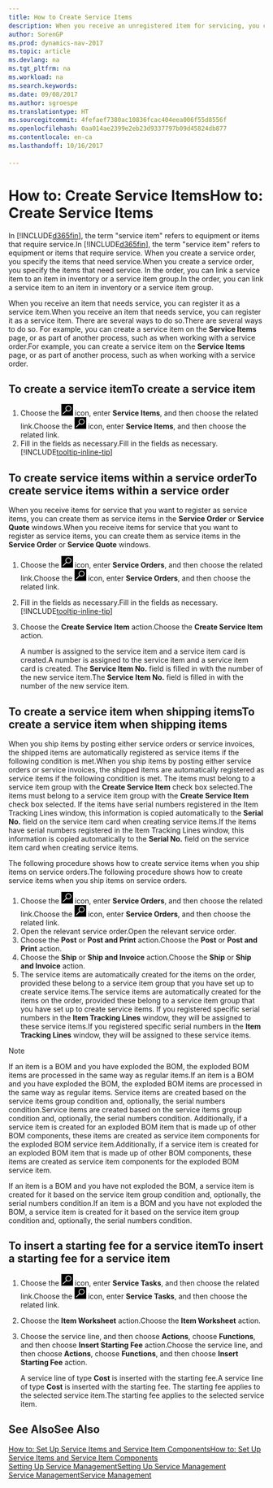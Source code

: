 ```yaml
---
title: How to Create Service Items
description: When you receive an unregistered item for servicing, you can register it as a service item.
author: SorenGP
ms.prod: dynamics-nav-2017
ms.topic: article
ms.devlang: na
ms.tgt_pltfrm: na
ms.workload: na
ms.search.keywords: 
ms.date: 09/08/2017
ms.author: sgroespe
ms.translationtype: HT
ms.sourcegitcommit: 4fefaef7380ac10836fcac404eea006f55d8556f
ms.openlocfilehash: 0aa014ae2399e2eb23d9337797b09d45824db877
ms.contentlocale: en-ca
ms.lasthandoff: 10/16/2017

---
```

# <a name="how-to-create-service-items"></a><span data-ttu-id="9657c-103">How to: Create Service Items</span><span class="sxs-lookup"><span data-stu-id="9657c-103">How to: Create Service Items</span></span>
<span data-ttu-id="9657c-104">In [!INCLUDE[d365fin](includes/d365fin_md.md)], the term "service item" refers to equipment or items that require service.</span><span class="sxs-lookup"><span data-stu-id="9657c-104">In [!INCLUDE[d365fin](includes/d365fin_md.md)], the term "service item" refers to equipment or items that require service.</span></span> <span data-ttu-id="9657c-105">When you create a service order, you specify the items that need service.</span><span class="sxs-lookup"><span data-stu-id="9657c-105">When you create a service order, you specify the items that need service.</span></span> <span data-ttu-id="9657c-106">In the order, you can link a service item to an item in inventory or a service item group.</span><span class="sxs-lookup"><span data-stu-id="9657c-106">In the order, you can link a service item to an item in inventory or a service item group.</span></span>    

<span data-ttu-id="9657c-107">When you receive an item that needs service, you can register it as a service item.</span><span class="sxs-lookup"><span data-stu-id="9657c-107">When you receive an item that needs service, you can register it as a service item.</span></span> <span data-ttu-id="9657c-108">There are several ways to do so.</span><span class="sxs-lookup"><span data-stu-id="9657c-108">There are several ways to do so.</span></span> <span data-ttu-id="9657c-109">For example, you can create a service item on the **Service Items** page, or as part of another process, such as when working with a service order.</span><span class="sxs-lookup"><span data-stu-id="9657c-109">For example, you can create a service item on the **Service Items** page, or as part of another process, such as when working with a service order.</span></span>   

## <a name="to-create-a-service-item"></a><span data-ttu-id="9657c-110">To create a service item</span><span class="sxs-lookup"><span data-stu-id="9657c-110">To create a service item</span></span>  
1. <span data-ttu-id="9657c-111">Choose the ![Search for Page or Report](media/ui-search/search_small.png "Search for Page or Report icon") icon, enter **Service Items**, and then choose the related link.</span><span class="sxs-lookup"><span data-stu-id="9657c-111">Choose the ![Search for Page or Report](media/ui-search/search_small.png "Search for Page or Report icon") icon, enter **Service Items**, and then choose the related link.</span></span>
2. <span data-ttu-id="9657c-112">Fill in the fields as necessary.</span><span class="sxs-lookup"><span data-stu-id="9657c-112">Fill in the fields as necessary.</span></span> [!INCLUDE[tooltip-inline-tip](includes/tooltip-inline-tip_md.md)]  

## <a name="to-create-service-items-within-a-service-order"></a><span data-ttu-id="9657c-113">To create service items within a service order</span><span class="sxs-lookup"><span data-stu-id="9657c-113">To create service items within a service order</span></span>  
<span data-ttu-id="9657c-114">When you receive items for service that you want to register as service items, you can create them as service items in the **Service Order** or **Service Quote** windows.</span><span class="sxs-lookup"><span data-stu-id="9657c-114">When you receive items for service that you want to register as service items, you can create them as service items in the **Service Order** or **Service Quote** windows.</span></span>  

1. <span data-ttu-id="9657c-115">Choose the ![Search for Page or Report](media/ui-search/search_small.png "Search for Page or Report icon") icon, enter **Service Orders**, and then choose the related link.</span><span class="sxs-lookup"><span data-stu-id="9657c-115">Choose the ![Search for Page or Report](media/ui-search/search_small.png "Search for Page or Report icon") icon, enter **Service Orders**, and then choose the related link.</span></span>  
2. <span data-ttu-id="9657c-116">Fill in the fields as necessary.</span><span class="sxs-lookup"><span data-stu-id="9657c-116">Fill in the fields as necessary.</span></span> [!INCLUDE[tooltip-inline-tip](includes/tooltip-inline-tip_md.md)]  
3. <span data-ttu-id="9657c-117">Choose the **Create Service Item** action.</span><span class="sxs-lookup"><span data-stu-id="9657c-117">Choose the **Create Service Item** action.</span></span>  

    <span data-ttu-id="9657c-118">A number is assigned to the service item and a service item card is created.</span><span class="sxs-lookup"><span data-stu-id="9657c-118">A number is assigned to the service item and a service item card is created.</span></span> <span data-ttu-id="9657c-119">The **Service Item No.** field is filled in with the number of the new service item.</span><span class="sxs-lookup"><span data-stu-id="9657c-119">The **Service Item No.** field is filled in with the number of the new service item.</span></span>

## <a name="to-create-a-service-item-when-shipping-items"></a><span data-ttu-id="9657c-120">To create a service item when shipping items</span><span class="sxs-lookup"><span data-stu-id="9657c-120">To create a service item when shipping items</span></span>  
<span data-ttu-id="9657c-121">When you ship items by posting either service orders or service invoices, the shipped items are automatically registered as service items if the following condition is met.</span><span class="sxs-lookup"><span data-stu-id="9657c-121">When you ship items by posting either service orders or service invoices, the shipped items are automatically registered as service items if the following condition is met.</span></span> <span data-ttu-id="9657c-122">The items must belong to a service item group with the **Create Service Item** check box selected.</span><span class="sxs-lookup"><span data-stu-id="9657c-122">The items must belong to a service item group with the **Create Service Item** check box selected.</span></span> <span data-ttu-id="9657c-123">If the items have serial numbers registered in the Item Tracking Lines window, this information is copied automatically to the **Serial No.** field on the service item card when creating service items.</span><span class="sxs-lookup"><span data-stu-id="9657c-123">If the items have serial numbers registered in the Item Tracking Lines window, this information is copied automatically to the **Serial No.** field on the service item card when creating service items.</span></span>  

<span data-ttu-id="9657c-124">The following procedure shows how to create service items when you ship items on service orders.</span><span class="sxs-lookup"><span data-stu-id="9657c-124">The following procedure shows how to create service items when you ship items on service orders.</span></span>  

1. <span data-ttu-id="9657c-125">Choose the ![Search for Page or Report](media/ui-search/search_small.png "Search for Page or Report icon") icon, enter **Service Orders**, and then choose the related link.</span><span class="sxs-lookup"><span data-stu-id="9657c-125">Choose the ![Search for Page or Report](media/ui-search/search_small.png "Search for Page or Report icon") icon, enter **Service Orders**, and then choose the related link.</span></span>  
2. <span data-ttu-id="9657c-126">Open the relevant service order.</span><span class="sxs-lookup"><span data-stu-id="9657c-126">Open the relevant service order.</span></span>  
3. <span data-ttu-id="9657c-127">Choose the **Post** or **Post and Print** action.</span><span class="sxs-lookup"><span data-stu-id="9657c-127">Choose the **Post** or **Post and Print** action.</span></span>  
4. <span data-ttu-id="9657c-128">Choose the **Ship** or **Ship and Invoice** action.</span><span class="sxs-lookup"><span data-stu-id="9657c-128">Choose the **Ship** or **Ship and Invoice** action.</span></span>  
5. <span data-ttu-id="9657c-129">The service items are automatically created for the items on the order, provided these belong to a service item group that you have set up to create service items.</span><span class="sxs-lookup"><span data-stu-id="9657c-129">The service items are automatically created for the items on the order, provided these belong to a service item group that you have set up to create service items.</span></span> <span data-ttu-id="9657c-130">If you registered specific serial numbers in the **Item Tracking Lines** window, they will be assigned to these service items.</span><span class="sxs-lookup"><span data-stu-id="9657c-130">If you registered specific serial numbers in the **Item Tracking Lines** window, they will be assigned to these service items.</span></span>  

> [!NOTE]  
>  <span data-ttu-id="9657c-131">If an item is a BOM and you have exploded the BOM, the exploded BOM items are processed in the same way as regular items.</span><span class="sxs-lookup"><span data-stu-id="9657c-131">If an item is a BOM and you have exploded the BOM, the exploded BOM items are processed in the same way as regular items.</span></span> <span data-ttu-id="9657c-132">Service items are created based on the service items group condition and, optionally, the serial numbers condition.</span><span class="sxs-lookup"><span data-stu-id="9657c-132">Service items are created based on the service items group condition and, optionally, the serial numbers condition.</span></span> <span data-ttu-id="9657c-133">Additionally, if a service item is created for an exploded BOM item that is made up of other BOM components, these items are created as service item components for the exploded BOM service item.</span><span class="sxs-lookup"><span data-stu-id="9657c-133">Additionally, if a service item is created for an exploded BOM item that is made up of other BOM components, these items are created as service item components for the exploded BOM service item.</span></span>  
>   
>  <span data-ttu-id="9657c-134">If an item is a BOM and you have not exploded the BOM, a service item is created for it based on the service item group condition and, optionally, the serial numbers condition.</span><span class="sxs-lookup"><span data-stu-id="9657c-134">If an item is a BOM and you have not exploded the BOM, a service item is created for it based on the service item group condition and, optionally, the serial numbers condition.</span></span>  

## <a name="to-insert-a-starting-fee-for-a-service-item"></a><span data-ttu-id="9657c-135">To insert a starting fee for a service item</span><span class="sxs-lookup"><span data-stu-id="9657c-135">To insert a starting fee for a service item</span></span>
1. <span data-ttu-id="9657c-136">Choose the ![Search for Page or Report](media/ui-search/search_small.png "Search for Page or Report icon") icon, enter **Service Tasks**, and then choose the related link.</span><span class="sxs-lookup"><span data-stu-id="9657c-136">Choose the ![Search for Page or Report](media/ui-search/search_small.png "Search for Page or Report icon") icon, enter **Service Tasks**, and then choose the related link.</span></span>
2. <span data-ttu-id="9657c-137">Choose the **Item Worksheet** action.</span><span class="sxs-lookup"><span data-stu-id="9657c-137">Choose the **Item Worksheet** action.</span></span>
3. <span data-ttu-id="9657c-138">Choose the service line, and then choose **Actions**, choose **Functions**, and then choose **Insert Starting Fee** action.</span><span class="sxs-lookup"><span data-stu-id="9657c-138">Choose the service line, and then choose **Actions**, choose **Functions**, and then choose **Insert Starting Fee** action.</span></span>  

    <span data-ttu-id="9657c-139">A service line of type **Cost** is inserted with the starting fee.</span><span class="sxs-lookup"><span data-stu-id="9657c-139">A service line of type **Cost** is inserted with the starting fee.</span></span> <span data-ttu-id="9657c-140">The starting fee applies to the selected service item.</span><span class="sxs-lookup"><span data-stu-id="9657c-140">The starting fee applies to the selected service item.</span></span>

## <a name="see-also"></a><span data-ttu-id="9657c-141">See Also</span><span class="sxs-lookup"><span data-stu-id="9657c-141">See Also</span></span>  
[<span data-ttu-id="9657c-142">How to: Set Up Service Items and Service Item Components</span><span class="sxs-lookup"><span data-stu-id="9657c-142">How to: Set Up Service Items and Service Item Components</span></span>](service-how-setup-service-items.md)  
[<span data-ttu-id="9657c-143">Setting Up Service Management</span><span class="sxs-lookup"><span data-stu-id="9657c-143">Setting Up Service Management</span></span>](service-setup-service.md)  
[<span data-ttu-id="9657c-144">Service Management</span><span class="sxs-lookup"><span data-stu-id="9657c-144">Service Management</span></span>](service-service.md)  

